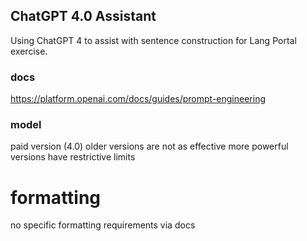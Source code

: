 ## ChatGPT 4.0 Assistant
Using ChatGPT 4 to assist with sentence construction for Lang Portal exercise.
### docs
https://platform.openai.com/docs/guides/prompt-engineering

### model
paid version (4.0)
older versions are not as effective
more powerful versions have restrictive limits

# formatting
no specific formatting requirements via docs